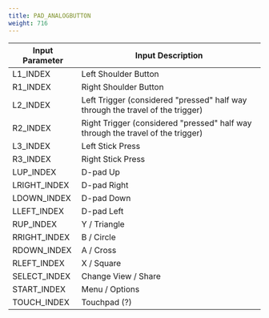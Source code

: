 ```yaml
---
title: PAD_ANALOGBUTTON
weight: 716
---
```


| Input Parameter | Input Description                                                               |
| --------------- | ------------------------------------------------------------------------------- |
| L1\_INDEX       | Left Shoulder Button                                                            |
| R1\_INDEX       | Right Shoulder Button                                                           |
| L2\_INDEX       | Left Trigger (considered "pressed" half way through the travel of the trigger)  |
| R2\_INDEX       | Right Trigger (considered "pressed" half way through the travel of the trigger) |
| L3\_INDEX       | Left Stick Press                                                                |
| R3\_INDEX       | Right Stick Press                                                               |
| LUP\_INDEX      | D-pad Up                                                                        |
| LRIGHT\_INDEX   | D-pad Right                                                                     |
| LDOWN\_INDEX    | D-pad Down                                                                      |
| LLEFT\_INDEX    | D-pad Left                                                                      |
| RUP\_INDEX      | Y / Triangle                                                                    |
| RRIGHT\_INDEX   | B / Circle                                                                      |
| RDOWN\_INDEX    | A / Cross                                                                       |
| RLEFT\_INDEX    | X / Square                                                                      |
| SELECT\_INDEX   | Change View / Share                                                             |
| START\_INDEX    | Menu / Options                                                                  |
| TOUCH\_INDEX    | Touchpad (?)                                                                    |

